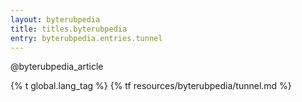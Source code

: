 ```yaml
---
layout: byterubpedia
title: titles.byterubpedia
entry: byterubpedia.entries.tunnel
---
```


@byterubpedia_article

{% t global.lang_tag %}
{% tf resources/byterubpedia/tunnel.md %}
